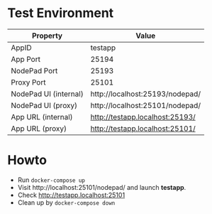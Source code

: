 # Test Environment

| Property              |       Value |
|-----------------------|-------------|
| AppID                 | testapp     |
| App Port              | 25194       |
| NodePad Port          | 25193       |
| Proxy Port            | 25101       |
| NodePad UI (internal) | http://localhost:25193/nodepad/ |
| NodePad UI (proxy)    | http://localhost:25101/nodepad/ |
| App URL (internal)    | http://testapp.localhost:25193/ |
| App URL (proxy)       | http://testapp.localhost:25101/ |

# Howto

- Run `docker-compose up`
- Visit http://localhost:25101/nodepad/ and launch **testapp**. 
- Check http://testapp.localhost:25101
- Clean up by `docker-compose down`
